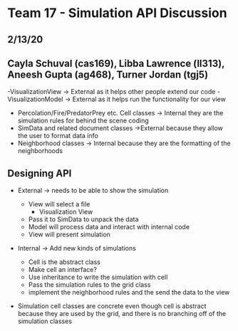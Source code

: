 # Team 17 - Simulation API Discussion

## 2/13/20
## Cayla Schuval (cas169), Libba Lawrence (ll313), Aneesh Gupta (ag468), Turner Jordan (tgj5)

-VisualizationView -> External as it helps other people extend our code
-VisualizationModel -> External as it helps run the functionality for our view
- Percolation/Fire/PredatorPrey etc. Cell classes -> Internal they are the simulation rules for behind the scene coding
- SimData and related document classes ->External because they allow the user to format data info
- Neighborhood classes -> Internal because they are the formatting of the neighborhoods

## Designing API
- External -> needs to be able to show the simulation
    - View will select a file
        - Visualization View
    - Pass it to SimData to unpack the data
    - Model will process data and interact with internal code
    - View will present simulation
- Internal -> Add new kinds of simulations
    - Cell is the abstract class
    - Make cell an interface? 
    - Use inheritance to write the simulation with cell
    - Pass the simulation rules to the grid class
    - implement the neighborhood rules and the send the data to the view

- Simulation cell classes are concrete even though cell is abstract because they are used by the grid, and there is no branching off of the simulation classes